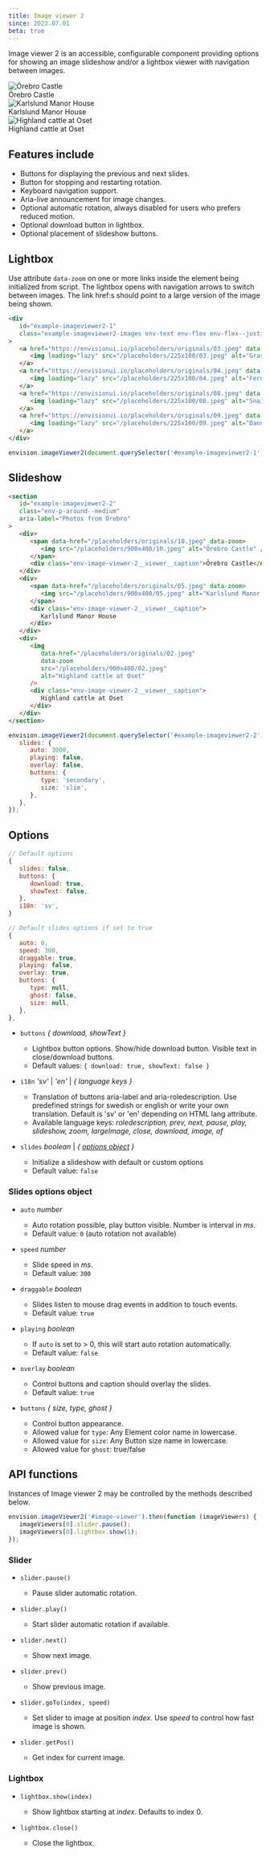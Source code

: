 ```yaml
---
title: Image viewer 2
since: 2023.07.01
beta: true
---
```


Image viewer 2 is an accessible, configurable component providing options for showing an image slideshow
and/or a lightbox viewer with navigation between images.

<section id="demoImageViewer2"
class="env-m-vertical--large"
         aria-label="Photos from Örebro">
      <div>
          <span data-href="/placeholders/originals/10.jpeg" data-zoom>
            <img src="/placeholders/900x400/10.jpeg" alt="Örebro Castle">
          </span>
        <div class="env-image-viewer-2__viewer__caption">
         Örebro Castle
        </div>
      </div>
      <div>
          <span data-href="/placeholders/originals/05.jpeg" data-zoom>
            <img src="/placeholders/900x400/05.jpeg" alt="Karlslund Manor House">
          </span>
        <div class="env-image-viewer-2__viewer__caption">
              Karlslund Manor House
        </div>
      </div>
      <div>
            <img data-href="/placeholders/originals/02.jpeg" data-zoom src="/placeholders/900x400/02.jpeg" alt="Highland cattle at Oset">
        <div class="env-image-viewer-2__viewer__caption">
              Highland cattle at Oset
        </div>
      </div>
</section>

## Features include

-  Buttons for displaying the previous and next slides.
-  Button for stopping and restarting rotation.
-  Keyboard navigation support.
-  Aria-live announcement for image changes.
-  Optional automatic rotation, always disabled for users who prefers reduced motion.
-  Optional download button in lightbox.
-  Optional placement of slideshow buttons.

## Lightbox

Use attribute `data-zoom` on one or more links inside the element being initialized from script. The lightbox opens
with navigation arrows to switch between images. The link href:s should point to a large version of the image being shown.

```html
<div
   id="example-imageviewer2-1"
   class="example-imageviewer2-images env-text env-flex env-flex--justify-content-around"
>
   <a href="https://envisionui.io/placeholders/originals/03.jpeg" data-zoom>
      <img loading="lazy" src="/placeholders/225x100/03.jpeg" alt="Grass" />
   </a>
   <a href="https://envisionui.io/placeholders/originals/04.jpeg" data-zoom>
      <img loading="lazy" src="/placeholders/225x100/04.jpeg" alt="Fern" />
   </a>
   <a href="https://envisionui.io/placeholders/originals/08.jpeg" data-zoom>
      <img loading="lazy" src="/placeholders/225x100/08.jpeg" alt="Snail" />
   </a>
   <a href="https://envisionui.io/placeholders/originals/09.jpeg" data-zoom>
      <img loading="lazy" src="/placeholders/225x100/09.jpeg" alt="Dandelion" />
   </a>
</div>
```

```javascript
envision.imageViewer2(document.querySelector('#example-imageviewer2-1'));
```

## Slideshow

```html
<section
   id="example-imageviewer2-2"
   class="env-p-around--medium"
   aria-label="Photos from Örebro"
>
   <div>
      <span data-href="/placeholders/originals/10.jpeg" data-zoom>
         <img src="/placeholders/900x400/10.jpeg" alt="Örebro Castle" />
      </span>
      <div class="env-image-viewer-2__viewer__caption">Örebro Castle</div>
   </div>
   <div>
      <span data-href="/placeholders/originals/05.jpeg" data-zoom>
         <img src="/placeholders/900x400/05.jpeg" alt="Karlslund Manor House" />
      </span>
      <div class="env-image-viewer-2__viewer__caption">
         Karlslund Manor House
      </div>
   </div>
   <div>
      <img
         data-href="/placeholders/originals/02.jpeg"
         data-zoom
         src="/placeholders/900x400/02.jpeg"
         alt="Highland cattle at Oset"
      />
      <div class="env-image-viewer-2__viewer__caption">
         Highland cattle at Oset
      </div>
   </div>
</section>
```

```javascript
envision.imageViewer2(document.querySelector('#example-imageviewer2-2'), {
   slides: {
      auto: 3000,
      playing: false,
      overlay: false,
      buttons: {
         type: 'secondary',
         size: 'slim',
      },
   },
});
```

## Options

```javascript
// Default options
{
   slides: false,
   buttons: {
      download: true,
      showText: false,
   },
   i18n: 'sv',
}

// Default slides options if set to true
{
   auto: 0,
   speed: 300,
   draggable: true,
   playing: false,
   overlay: true,
   buttons: {
      type: null,
      ghost: false,
      size: null,
   },
},
```

-  `buttons` _{ download, showText }_

   -  Lightbox button options. Show/hide download button. Visible text in close/download buttons.
   -  Default values: `{ download: true, showText: false }`

-  `i18n` _'sv'_ | _'en'_ | _{ language keys }_

   -  Translation of buttons aria-label and aria-roledescription.
      Use predefined strings for swedish or english or write your own translation. Default is 'sv' or 'en' depending on HTML lang attribute.
   -  Available language keys: _roledescription, prev, next, pause, play, slideshow, zoom, largeImage, close, download, image, of_

-  `slides` _boolean_ | _{ [options object](#slides-options-object) }_

   -  Initialize a slideshow with default or custom options
   -  Default value: `false`

<span id="slides-options-object" class="offset-anchor"></span>

### Slides options object

-  `auto` _number_

   -  Auto rotation possible, play button visible. Number is interval in _ms_.
   -  Default value: `0` (auto rotation not available)

-  `speed` _number_

   -  Slide speed in _ms_.
   -  Default value: `300`

-  `draggable` _boolean_

   -  Slides listen to mouse drag events in addition to touch events.
   -  Default value: `true`

-  `playing` _boolean_

   -  If `auto` is set to > 0, this will start auto rotation automatically.
   -  Default value: `false`

-  `overlay` _boolean_

   -  Control buttons and caption should overlay the slides.
   -  Default value: `true`

-  `buttons` _{ size, type, ghost }_

   -  Control button appearance.
   -  Allowed value for `type`: Any Element color name in lowercase.
   -  Allowed value for `size`: Any Button size name in lowercase.
   -  Allowed value for `ghost`: true/false

## API functions

Instances of Image viewer 2 may be controlled by the methods described below.

```javascript
envision.imageViewer2('#image-viewer').then(function (imageViewers) {
   imageViewers[0].slider.pause();
   imageViewers[0].lightbox.show(1);
});
```

### Slider

-  `slider.pause()`

   -  Pause slider automatic rotation.

-  `slider.play()`

   -  Start slider automatic rotation if available.

-  `slider.next()`

   -  Show next image.

-  `slider.prev()`

   -  Show previous image.

-  `slider.goTo(index, speed)`

   -  Set slider to image at position _index_. Use _speed_ to control how fast image is shown.

-  `slider.getPos()`

   -  Get index for current image.

### Lightbox

-  `lightbox.show(index)`

   -  Show lightbox starting at _index_. Defaults to index 0.

-  `lightbox.close()`

   -  Close the lightbox.

